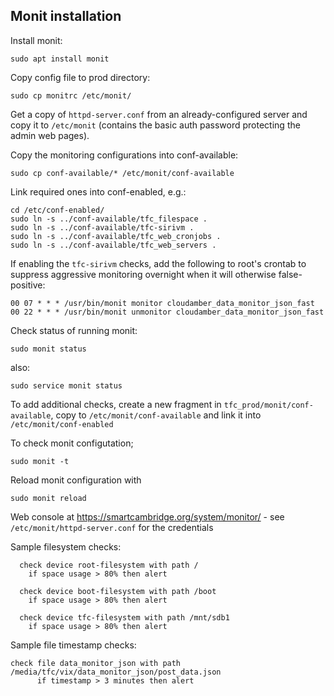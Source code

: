 ## Monit installation

Install monit:
```
sudo apt install monit
```

Copy config file to prod directory:
```
sudo cp monitrc /etc/monit/
```

Get a copy of `httpd-server.conf` from an already-configured server and copy it to
`/etc/monit` (contains the basic auth password protecting the admin web pages).

Copy the monitoring configurations into conf-available:
```
sudo cp conf-available/* /etc/monit/conf-available
```

Link required ones into conf-enabled, e.g.:
```
cd /etc/conf-enabled/
sudo ln -s ../conf-available/tfc_filespace .
sudo ln -s ../conf-available/tfc-sirivm .
sudo ln -s ../conf-available/tfc_web_cronjobs .
sudo ln -s ../conf-available/tfc_web_servers .
```

If enabling the `tfc-sirivm` checks, add the following to root's crontab
to suppress aggressive monitoring overnight when it will otherwise false-positive:
```
00 07 * * * /usr/bin/monit monitor cloudamber_data_monitor_json_fast
00 22 * * * /usr/bin/monit unmonitor cloudamber_data_monitor_json_fast
```

Check status of running monit:
```
sudo monit status
```
also:
```
sudo service monit status
```

To add additional checks, create a new fragment in `tfc_prod/monit/conf-available`, copy to
`/etc/monit/conf-available` and link it into `/etc/monit/conf-enabled`

To check monit configutation;
```
sudo monit -t
```

Reload monit configuration with
```
sudo monit reload
```

Web console at https://smartcambridge.org/system/monitor/ - see
`/etc/monit/httpd-server.conf` for the credentials

Sample filesystem checks:
```
  check device root-filesystem with path /
    if space usage > 80% then alert

  check device boot-filesystem with path /boot
    if space usage > 80% then alert

  check device tfc-filesystem with path /mnt/sdb1
    if space usage > 80% then alert
```

Sample file timestamp checks:
```
check file data_monitor_json with path /media/tfc/vix/data_monitor_json/post_data.json
      if timestamp > 3 minutes then alert
```

